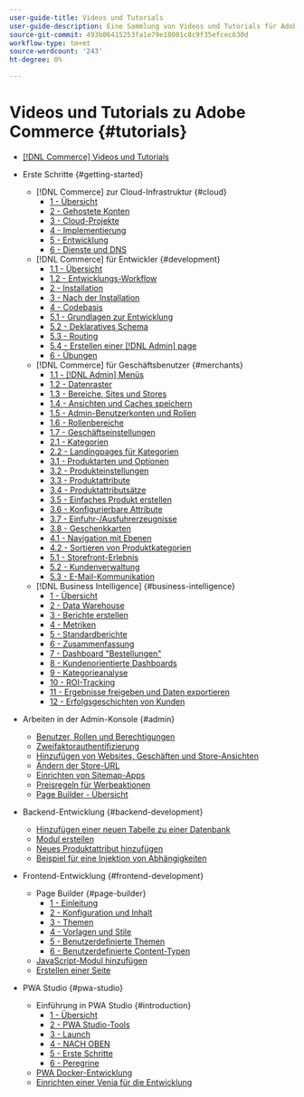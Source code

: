 ```yaml
---
user-guide-title: Videos und Tutorials
user-guide-description: Eine Sammlung von Videos und Tutorials für Adobe Commerce und Magento Open Source.
source-git-commit: 493b06415253fa1e79e18001c8c9f35efcec630d
workflow-type: tm+mt
source-wordcount: '243'
ht-degree: 0%

---
```



# Videos und Tutorials zu Adobe Commerce {#tutorials}

+ [[!DNL Commerce] Videos und Tutorials](overview.md)

+ Erste Schritte {#getting-started}
   + [!DNL Commerce] zur Cloud-Infrastruktur {#cloud}
      + [1 - Übersicht](./cloud/1-overview.md)
      + [2 - Gehostete Konten](./cloud/2-accounts.md)
      + [3 - Cloud-Projekte](./cloud/3-projects.md)
      + [4 - Implementierung](./cloud/4-deployment.md)
      + [5 - Entwicklung](./cloud/5-dev-config.md)
      + [6 - Dienste und DNS](./cloud/6-launch.md)
   + [!DNL Commerce] für Entwickler {#development}
      + [1.1 - Übersicht](./developer/backend-1-1-overview.md)
      + [1.2 - Entwicklungs-Workflow](./developer/backend-1-2-workflow.md)
      + [2 - Installation](./developer/backend-2-install.md)
      + [3 - Nach der Installation](./developer/backend-3-post-install.md)
      + [4 - Codebasis](./developer/backend-4-code-base.md)
      + [5.1 - Grundlagen zur Entwicklung](./developer/backend-5-1-dev-basics.md)
      + [5.2 - Deklaratives Schema](./developer/backend-5-2-declarative-schema.md)
      + [5.3 - Routing](./developer/backend-5-3-routing.md)
      + [5.4 - Erstellen einer [!DNL Admin] page](./developer/backend-5-4-admin-page.md)
      + [6 - Übungen](./developer/backend-6-practice.md)
   + [!DNL Commerce] für Geschäftsbenutzer {#merchants}
      + [1.1 - [!DNL Admin] Menüs](./merchant/introduction/1-1-menus.md)
      + [1.2 - Datenraster](./merchant/introduction/1-2-data-grids.md)
      + [1.3 - Bereiche, Sites und Stores](./merchant/introduction/1-3-apps-scopes-sites-stores.md)
      + [1.4 - Ansichten und Caches speichern](./merchant/introduction/1-4-store-views-cache.md)
      + [1.5 - Admin-Benutzerkonten und Rollen](./merchant/introduction/1-5-users-roles.md)
      + [1.6 - Rollenbereiche](./merchant/introduction/1-6-role-scopes.md)
      + [1.7 - Geschäftseinstellungen](./merchant/introduction/1-7-business-settings.md)
      + [2.1 - Kategorien](./merchant/introduction/2-1-categories.md)
      + [2.2 - Landingpages für Kategorien](./merchant/introduction/2-2-category-landing-page.md)
      + [3.1 - Produktarten und Optionen](./merchant/introduction/3-1-product-types-options.md)
      + [3.2 - Produkteinstellungen](./merchant/introduction/3-2-product-settings.md)
      + [3.3 - Produktattribute](./merchant/introduction/3-3-product-attributes.md)
      + [3.4 - Produktattributsätze](./merchant/introduction/3-4-product-attribute-sets.md)
      + [3.5 - Einfaches Produkt erstellen](./merchant/introduction/3-5-create-simple-product.md)
      + [3.6 - Konfigurierbare Attribute](./merchant/introduction/3-6-configurable-attributes.md)
      + [3.7 - Einfuhr-/Ausfuhrerzeugnisse](./merchant/introduction/3-7-import-export-products.md)
      + [3.8 - Geschenkkarten](./merchant/introduction/3-8-gift-cards.md)
      + [4.1 - Navigation mit Ebenen](./merchant/introduction/4-1-layered-navigation.md)
      + [4.2 - Sortieren von Produktkategorien](./merchant/introduction/4-2-arrange-product-categories.md)
      + [5.1 - Storefront-Erlebnis](./merchant/introduction/5-1-storefront-experience.md)
      + [5.2 - Kundenverwaltung](./merchant/introduction/5-2-customer-management.md)
      + [5.3 - E-Mail-Kommunikation](./merchant/introduction/5-3-store-communications.md)
   + [!DNL Business Intelligence] {#business-intelligence}
      + [1 - Übersicht](./merchant/business-intelligence/1-overview.md)
      + [2 - Data Warehouse](./merchant/business-intelligence/2-data-warehousing.md)
      + [3 - Berichte erstellen](./merchant/business-intelligence/3-build-reports.md)
      + [4 - Metriken](./merchant/business-intelligence/4-metrics.md)
      + [5 - Standardberichte](./merchant/business-intelligence/5-standard-reports.md)
      + [6 - Zusammenfassung](./merchant/business-intelligence/6-executive-summary-dashboard.md)
      + [7 - Dashboard &quot;Bestellungen&quot;](./merchant/business-intelligence/7-orders-dashboard.md)
      + [8 - Kundenorientierte Dashboards](./merchant/business-intelligence/8-customer-focused-dashboards.md)
      + [9 - Kategorieanalyse](./merchant/business-intelligence/9-category-analysis.md)
      + [10 - ROI-Tracking](./merchant/business-intelligence/10-roi-tracking.md)
      + [11 - Ergebnisse freigeben und Daten exportieren](./merchant/business-intelligence/11-share-results-export-data.md)
      + [12 - Erfolgsgeschichten von Kunden](./merchant/business-intelligence/12-customer-success.md)

+ Arbeiten in der Admin-Konsole {#admin}
   + [Benutzer, Rollen und Berechtigungen](./merchant/users-roles-permissions.md)
   + [Zweifaktorauthentifizierung](./merchant/two-factor-authentication.md)
   + [Hinzufügen von Websites, Geschäften und Store-Ansichten](./merchant/add-websites-stores-views.md)
   + [Ändern der Store-URL](./merchant/change-store-url.md)
   + [Einrichten von Sitemap-Apps](./merchant/site-map-setup.md)
   + [Preisregeln für Werbeaktionen](./merchant/promotions-price-rules.md)
   + [Page Builder - Übersicht](./merchant/page-builder-overview.md)

+ Backend-Entwicklung {#backend-development}
   + [Hinzufügen einer neuen Tabelle zu einer Datenbank](./developer/add-new-db-table.md)
   + [Modul erstellen](developer/create-module.md)
   + [Neues Produktattribut hinzufügen](./developer/add-product-attribute.md)
   + [Beispiel für eine Injektion von Abhängigkeiten](./developer/dependency-injection.md)

+ Frontend-Entwicklung {#frontend-development}
   + Page Builder {#page-builder}
      + [1 - Einleitung](./developer/page-builder/1-intro-case-studies.md)
      + [2 - Konfiguration und Inhalt](./developer/page-builder/2-config-create-content.md)
      + [3 - Themen](./developer/page-builder/3-themes.md)
      + [4 - Vorlagen und Stile](./developer/page-builder/4-admin-templates-apply-styles.md)
      + [5 - Benutzerdefinierte Themen](./developer/page-builder/5-customize-theme.md)
      + [6 - Benutzerdefinierte Content-Typen](developer/page-builder/6-custom-content-types.md)
   + [JavaScript-Modul hinzufügen](developer/add-javascript-module.md)
   + [Erstellen einer Seite](developer/create-new-page.md)

+ PWA Studio {#pwa-studio}
   + Einführung in PWA Studio {#introduction}
      + [1 - Übersicht](./pwa/introduction/1-overview.md)
      + [2 - PWA Studio-Tools](./pwa/introduction/2-pwa-studio-tools.md)
      + [3 - Launch](pwa/introduction/3-launch.md)
      + [4 - NACH OBEN](./pwa/introduction/4-upward.md)
      + [5 - Erste Schritte](./pwa/introduction/5-getting-started.md)
      + [6 - Peregrine](./pwa/introduction/6-peregrine.md)
   + [PWA Docker-Entwicklung](./pwa/pwa-docker-development.md)
   + [Einrichten einer Venia für die Entwicklung](pwa/set-up-venia-for-dev.md)
